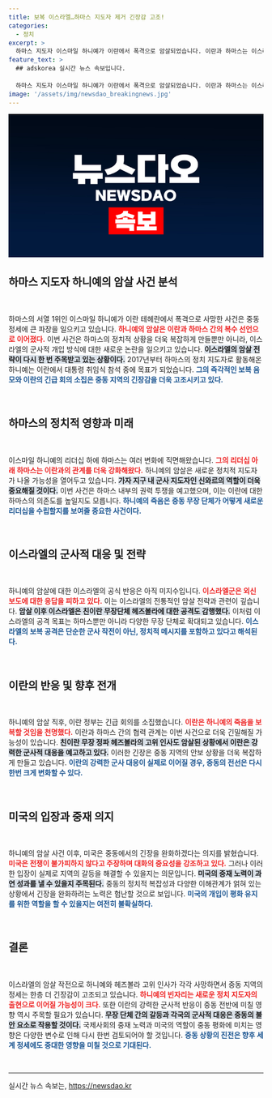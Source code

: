 ```yaml
---
title: 보복 이스라엘…하마스 지도자 제거 긴장감 고조!
categories:
  - 정치
excerpt: >
  하마스 지도자 이스마일 하니예가 이란에서 폭격으로 암살되었습니다. 이란과 하마스는 이스라엘에 대한 보복을 선언하며, 중동 정세가 한층 긴장되고 있습니다. 이는 정치적 혼란을 예고하는 대사건으로, 이후 전개에 귀추가 주목됩니다.
feature_text: >
  ## adskorea 실시간 뉴스 속보입니다.

  하마스 지도자 이스마일 하니예가 이란에서 폭격으로 암살되었습니다. 이란과 하마스는 이스라엘에 대한 보복을 선언하며, 중동 정세가 한층 긴장되고 있습니다. 이는 정치적 혼란을 예고하는 대사건으로, 이후 전개에 귀추가 주목됩니다.
image: '/assets/img/newsdao_breakingnews.jpg'
---
```


<p><img src="/assets/img/newsdao_breakingnews.jpg" alt="adskorea 속보" /></p>

<h2 data-ke-size="size26">하마스 지도자 하니예의 암살 사건 분석</h2>

<p data-ke-size="size16">&nbsp;</p>

<p>하마스의 서열 1위인 이스마일 하니예가 이란 테헤란에서 폭격으로 사망한 사건은 중동 정세에 큰 파장을 일으키고 있습니다. <b><span style="color: #ee2323;">하니예의 암살은 이란과 하마스 간의 복수 선언으로 이어졌다.</span></b> 이번 사건은 하마스의 정치적 상황을 더욱 복잡하게 만들뿐만 아니라, 이스라엘의 군사적 개입 방식에 대한 새로운 논란을 일으키고 있습니다. <b><span style="background-color: #21538527;">이스라엘의 암살 전략이 다시 한 번 주목받고 있는 상황이다.</span></b> 2017년부터 하마스의 정치 지도자로 활동해온 하니예는 이란에서 대통령 취임식 참석 중에 목표가 되었습니다. <b><span style="color: #1a5490;">그의 즉각적인 보복 음모와 이란의 긴급 회의 소집은 중동 지역의 긴장감을 더욱 고조시키고 있다.</span></b></p>

<p data-ke-size="size16">&nbsp;</p>

<h2 data-ke-size="size26">하마스의 정치적 영향과 미래</h2>

<p data-ke-size="size16">&nbsp;</p>

<p>이스마일 하니예의 리더십 하에 하마스는 여러 변화에 직면해왔습니다. <b><span style="color: #ee2323;">그의 리더십 아래 하마스는 이란과의 관계를 더욱 강화해왔다.</span></b> 하니예의 암살은 새로운 정치적 지도자가 나올 가능성을 열어두고 있습니다. <b><span style="background-color: #21538527;">가자 지구 내 군사 지도자인 신와르의 역할이 더욱 중요해질 것이다.</span></b> 이번 사건은 하마스 내부의 권력 투쟁을 예고했으며, 이는 이란에 대한 하마스의 의존도를 높일지도 모릅니다. <b><span style="color: #1a5490;">하니예의 죽음은 중동 무장 단체가 어떻게 새로운 리더십을 수립할지를 보여줄 중요한 사건이다.</span></b></p>

<p data-ke-size="size16">&nbsp;</p>

<h2 data-ke-size="size26">이스라엘의 군사적 대응 및 전략</h2>

<p data-ke-size="size16">&nbsp;</p>

<p>하니예의 암살에 대한 이스라엘의 공식 반응은 아직 미지수입니다. <b><span style="color: #ee2323;">이스라엘군은 외신 보도에 대한 응답을 피하고 있다.</span></b> 이는 이스라엘의 전통적인 암살 전략과 관련이 깊습니다. <b><span style="background-color: #21538527;">암살 이후 이스라엘은 친이란 무장단체 헤즈볼라에 대한 공격도 감행했다.</span></b> 이처럼 이스라엘의 공격 목표는 하마스뿐만 아니라 다양한 무장 단체로 확대되고 있습니다. <b><span style="color: #1a5490;">이스라엘의 보복 공격은 단순한 군사 작전이 아닌, 정치적 메시지를 포함하고 있다고 해석된다.</span></b></p>

<p data-ke-size="size16">&nbsp;</p>

<h2 data-ke-size="size26">이란의 반응 및 향후 전개</h2>

<p data-ke-size="size16">&nbsp;</p>

<p>하니예의 암살 직후, 이란 정부는 긴급 회의를 소집했습니다. <b><span style="color: #ee2323;">이란은 하니예의 죽음을 보복할 것임을 천명했다.</span></b> 이란과 하마스 간의 협력 관계는 이번 사건으로 더욱 긴밀해질 가능성이 있습니다. <b><span style="background-color: #21538527;">친이란 무장 정파 헤즈볼라의 고위 인사도 암살된 상황에서 이란은 강력한 군사적 대응을 예고하고 있다.</span></b> 이러한 긴장은 중동 지역의 안보 상황을 더욱 복잡하게 만들고 있습니다. <b><span style="color: #1a5490;">이란의 강력한 군사 대응이 실제로 이어질 경우, 중동의 전선은 다시 한번 크게 변화할 수 있다.</span></b></p>

<p data-ke-size="size16">&nbsp;</p>

<h2 data-ke-size="size26">미국의 입장과 중재 의지</h2>

<p data-ke-size="size16">&nbsp;</p>

<p>하니예의 암살 사건 이후, 미국은 중동에서의 긴장을 완화하겠다는 의지를 밝혔습니다. <b><span style="color: #ee2323;">미국은 전쟁이 불가피하지 않다고 주장하며 대화의 중요성을 강조하고 있다.</span></b> 그러나 이러한 입장이 실제로 지역의 갈등을 해결할 수 있을지는 의문입니다. <b><span style="background-color: #21538527;">미국의 중재 노력이 과연 성과를 낼 수 있을지 주목된다.</span></b> 중동의 정치적 복잡성과 다양한 이해관계가 얽혀 있는 상황에서 긴장을 완화하려는 노력은 험난할 것으로 보입니다. <b><span style="color: #1a5490;">미국의 개입이 평화 유지를 위한 역할을 할 수 있을지는 여전히 불확실하다.</span></b></p>

<p data-ke-size="size16">&nbsp;</p>

<h2 data-ke-size="size26">결론</h2>

<p data-ke-size="size16">&nbsp;</p>

<p>이스라엘의 암살 작전으로 하니예와 헤즈볼라 고위 인사가 각각 사망하면서 중동 지역의 정세는 한층 더 긴장감이 고조되고 있습니다. <b><span style="color: #ee2323;">하니예의 빈자리는 새로운 정치 지도자의 출현으로 이어질 가능성이 크다.</span></b> 또한 이란의 강력한 군사적 반응이 중동 전반에 미칠 영향 역시 주목할 필요가 있습니다. <b><span style="background-color: #21538527;">무장 단체 간의 갈등과 각국의 군사적 대응은 중동의 불안 요소로 작용할 것이다.</span></b> 국제사회의 중재 노력과 미국의 역할이 중동 평화에 미치는 영향은 다양한 변수로 인해 다시 한번 검토되어야 할 것입니다. <b><span style="color: #1a5490;">중동 상황의 진전은 향후 세계 정세에도 중대한 영향을 미칠 것으로 기대된다.</span></b> </p>

<p data-ke-size="size16">&nbsp;</p>

<hr/>
실시간 뉴스 속보는, <a href="https://newsdao.kr" rel="dofollow">https://newsdao.kr</a>



